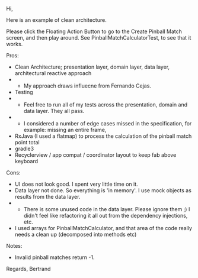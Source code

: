 Hi,

Here is an example of clean architecture.

Please click the Floating Action Button to go to the Create Pinball Match screen, and then play around. See PinballMatchCalculatorTest, to see that it works.

Pros:
* Clean Architecture; presentation layer, domain layer, data layer, architectural reactive approach
* * My approach draws influecne from Fernando Cejas.
* Testing
* * Feel free to run all of my tests across the presentation, domain and data layer. They all pass.
* * I considered a number of edge cases missed in the specification, for example: missing an entire frame, 
* RxJava (I used a flatmap) to process the calculation of the pinball match point total
* gradle3
* Recyclerview / app compat / coordinator layout to keep fab above keyboard

Cons:
* UI does not look good. I spent very little time on it.
* Data layer not done. So everything is 'in memory'. I use mock objects as results from the data layer.
* * There is some unused code in the data layer. Please ignore them ;) I didn't feel like refactoring it all out from the dependency injections, etc.
* I used arrays for PinballMatchCalculator, and that area of the code really needs a clean up (decomposed into methods etc)

Notes:
* Invalid pinball matches return -1.

Regards,
Bertrand
